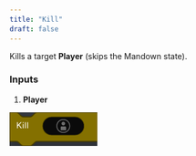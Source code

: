 ```yaml
---
title: "Kill"
draft: false
---
```

Kills a target **Player** (skips the Mandown state).
### Inputs
1. **Player**

![Kill](https://raw.githubusercontent.com/battlefield-portal-community/Image-CDN/main/portal_blocks/Kill.png)